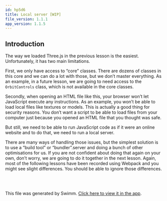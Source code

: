 ```yaml
---
id: hp5d6
title: Local server [WIP]
file_version: 1.1.1
app_version: 1.1.5
---
```


## Introduction

The way we loaded Three.js in the previous lesson is the easiest. Unfortunately, it has two main limitations.

First, we only have access to “core” classes. There are dozens of classes in this core and we can do a lot with those, but we don’t master everything. As an example, in a future lesson, we are going to need access to the `OrbitControls` class, which is not available in the core classes.

Secondly, when opening an HTML file like this, your browser won’t let JavaScript execute any instructions. As an example, you won’t be able to load local files like textures or models. This is actually a good thing for security reasons. You don’t want a script to be able to load files from your computer just because you opened an HTML file that you thought was safe.

But still, we need to be able to run JavaScript code as if it were an online website and to do that, we need to run a local server.

There are many ways of handling those issues, but the simplest solution is to use a “build tool” or “bundler”.server and doing a bunch of other optimisations for us. If you are not confident about doing that again on your own, don’t worry, we are going to do it together in the next lesson. Again, most of the following lessons have been recorded using Webpack and you might see slight differences. You should be able to ignore those differences.

<br/>

<br/>

This file was generated by Swimm. [Click here to view it in the app](https://app.swimm.io/repos/Z2l0aHViJTNBJTNBVGhyZWVKU19Qcm9qZWN0JTNBJTNBZGFuaWVsYXBhc3Nvcw==/docs/hp5d6).
